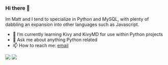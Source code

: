 ### Hi there 👋
Im Matt and I tend to specialize in Python and MySQL, with plenty of dabbling an expansion into other languages such as Javascript.

- 🌱 I’m currently learning Kivy and KivyMD for use within Python projects
- 💬 Ask me about anything Python related
- 📫 How to reach me: [email](mailto:matthewinwards@hotmail.co.uk)

<p float="left">
  <img align="top" src="https://github-readme-stats.vercel.app/api?username=m-inwards&count_private=true&show_icons=true&theme=dark" />
  <img align="top" src="https://github-readme-stats.vercel.app/api/top-langs/?username=m-inwards&theme=dark&layout=compact" />
</p>
